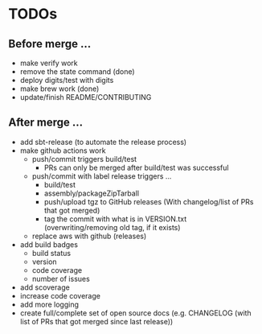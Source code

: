 # TODOs

## Before merge ...

* make verify work
* remove the state command (done)
* deploy digits/test with digits
* make brew work (done)
* update/finish README/CONTRIBUTING

## After merge ...

* add sbt-release (to automate the release process)
* make github actions work
  * push/commit triggers build/test
    * PRs can only be merged after build/test was successful
  * push/commit with label release triggers ...
    * build/test
    * assembly/packageZipTarball
    * push/upload tgz to GitHub releases (With changelog/list of PRs that got merged)
    * tag the commit with what is in VERSION.txt (overwriting/removing old tag, if it exists)
  * replace aws with github (releases)
* add build badges
  * build status
  * version
  * code coverage
  * number of issues
* add scoverage
* increase code coverage
* add more logging
* create full/complete set of open source docs (e.g. CHANGELOG (with list of PRs that got merged since last release))
